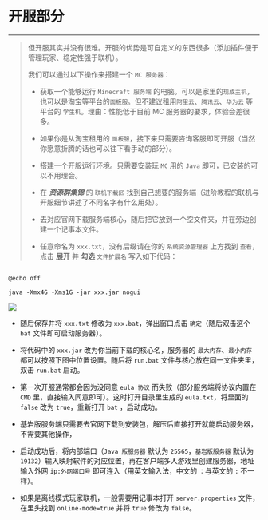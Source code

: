# 开服部分

---
> 但开服其实并没有很难。开服的优势是可自定义的东西很多（添加插件便于管理玩家、稳定性强于联机）。
>
> 我们可以通过以下操作来搭建一个 `MC 服务器`：
> - 获取一个能够运行 `Minecraft 服务端` 的电脑。可以是家里的`现成主机`，也可以是淘宝等平台的`面板服`。但不建议租用`阿里云`、`腾讯云`、`华为云` 等平台的 `学生机`。理由：性能低于目前 MC 服务器的要求，体验会差很多。
>
>
> - 如果你是从淘宝租用的 `面板服`，接下来只需要咨询客服即可开服（当然你愿意折腾的话也可以往下看手动的部分）。
>
>
> - 搭建一个开服运行环境。只需要安装玩 `MC` 用的 `Java` 即可，已安装的可以不用理会。
>
>
> - 在 ***资源群集锦*** 的 `联机下载区` 找到自己想要的服务端（进阶教程的联机与开服细节讲述了不同名字有什么用处）。
>
>
> - 去对应官网下载服务端核心，随后把它放到一个空文件夹，并在旁边创建一个记事本文件。
>
>
> - 任意命名为 `xxx.txt`，没有后缀请在你的 `系统资源管理器` 上方找到 `查看`，点击 **展开** 并 **勾选** `文件扩展名` 写入如下代码：

```

@echo off

java -Xmx4G -Xms1G -jar xxx.jar nogui

```

![](https://help.skiesworld.com/images/server.png)

- 随后保存并将 `xxx.txt` 修改为 `xxx.bat`，弹出窗口点击 `确定`（随后双击这个 `bat` 文件即可启动服务器）。


- 将代码中的 `xxx.jar` 改为你当前下载的核心名，服务器的 `最大内存`、`最小内存` 都可以按照下图中位置设置。随后将 `run.bat` 文件与核心放在同一文件夹里，双击 `run.bat` 启动。


- 第一次开服通常都会因为没同意 `eula 协议` 而失败（部分服务端将协议内置在 `CMD` 里，直接输入同意即可）。这时打开目录里生成的 `eula.txt`，将里面的 `false` 改为 `true`，重新打开 `bat`
  ，启动成功。


- 基岩版服务端只需要去官网下载到安装包，解压后直接打开就能启动服务器，不需要其他操作，


- 启动成功后，将内部端口（`Java 版服务器` 默认为 `25565`，`基岩版服务器` 默认为 `19132`）输入映射软件的对应位置，再在客户端多人游戏里创建服务器，地址输入外网 `ip:外网端口号`
  即可连入（用英文输入法，中文的 `：`与英文的 `:` 不一样）。


- 如果是离线模式玩家联机，一般需要用记事本打开 `server.properties` 文件，在里头找到 `online-mode=true` 并将 `true` 修改为 `false`。
